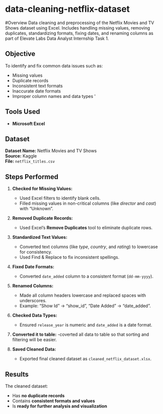 # data-cleaning-netflix-dataset

#Overview
Data cleaning and preprocessing of the Netflix Movies and TV Shows dataset using Excel. Includes handling missing values, removing duplicates, standardizing formats, fixing dates, and renaming columns as part of Elevate Labs Data Analyst Internship Task 1.

## Objective
To identify and fix common data issues such as:
- Missing values  
- Duplicate records  
- Inconsistent text formats  
- Inaccurate date formats  
- Improper column names and data types  '

## Tools Used
- **Microsoft Excel**

## Dataset
**Dataset Name:** Netflix Movies and TV Shows  
**Source:** Kaggle  
**File:** `netflix_titles.csv`

## Steps Performed

1. **Checked for Missing Values:**  
   - Used Excel filters to identify blank cells.  
   - Filled missing values in non-critical columns (like *director* and *cast*) with “Unknown”.  

2. **Removed Duplicate Records:**  
   - Used Excel’s **Remove Duplicates** tool to eliminate duplicate rows.  

3. **Standardized Text Values:**  
   - Converted text columns (like *type*, *country*, and *rating*) to lowercase for consistency.  
   - Used Find & Replace to fix inconsistent spellings.  

4. **Fixed Date Formats:**  
   - Converted `date_added` column to a consistent format (`dd-mm-yyyy`).  

5. **Renamed Columns:**  
   - Made all column headers lowercase and replaced spaces with underscores.  
   - Example: “Show Id” → “show_id”, “Date Added” → “date_added”.  

6. **Checked Data Types:**  
   - Ensured `release_year` is numeric and `date_added` is a date format.
     
7. **Converted it to table:**
   -coverted all data to table so that sorting and filtering will be easier.

9. **Saved Cleaned Data:**  
   - Exported final cleaned dataset as `cleaned_netflix_dataset.xlsx`.

## Results
The cleaned dataset:
- Has **no duplicate records**  
- Contains **consistent formats and values**  
- Is **ready for further analysis and visualization**


